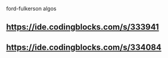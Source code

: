 
ford-fulkerson algos
## https://ide.codingblocks.com/s/333941
## https://ide.codingblocks.com/s/334084
